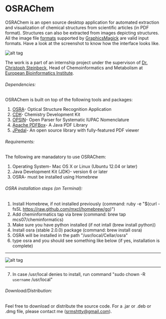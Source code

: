 OSRAChem
========

OSRAChem is an open source desktop application for automated extraction and visualization of chemical structures from scientific articles (in PDF format). Structures can also be extracted from images depicting structures. All the image file [formats](http://www.graphicsmagick.org/formats.html) supported by [GraphicsMagick](http://www.graphicsmagick.org/) are valid input formats. Have a look at the screenshot to know how the interface looks like.

![alt tag](http://oi57.tinypic.com/308fsjo.jpg)

The work is a part of an internship project under the supervison of [Dr. Christoph Steinbeck](http://www.ebi.ac.uk/about/people/christoph-steinbeck), Head of Chemoinformatics and Metabolism at [European Bioinformatics Institute](http://www.ebi.ac.uk).

###### Dependencies:
OSRAChem is built on top of the following tools and packages:

1. [OSRA](cactus.nci.nih.gov/osra/)- Optical Structure Recognition Application
2. [CDK](http://sourceforge.net/projects/cdk/)- Chemistry Development Kit
3. [OPSIN](opsin.ch.cam.ac.uk)- Open Parser for Systematic IUPAC Nomenclature
4. [Apache PDFBox](http://pdfbox.apache.org/)- A Java PDF Library
5. [JPedal](http://sourceforge.net/projects/jpedal/)- An open source library with fully-featured PDF viewer

###### Requirements:
The following are manadatory to use OSRAChem:

1. Operating System- Mac OS X or Linux (Ubuntu 12.04 or later)
2. Java Development Kit (JDK)- version 6 or later
3. OSRA- must be installed using Homebrew

###### OSRA installation steps (on Terminal):

1. Install Homebrew, if not installed previously (command: ruby -e "$(curl -fsSL https://raw.github.com/mxcl/homebrew/go)")
2. Add cheminformatics tap via brew (command: brew tap mcs07/cheminformatics)
3. Make sure you have python installed (if not intall (brew install python))
4. Install osra (stable 2.0.0) package (command: brew install osra)
5. OSRA will be installed in the path "/usr/local/Cellar/osra"
6. type osra and you should see something like below (if yes, installation is complete)
******************************************************************************************************
![alt tag](http://i41.tinypic.com/121v582.png)
******************************************************************************************************
7. In case /usr/local denies to install, run command "sudo chown -R `username` /usr/local"

###### Download/Distribution:
Feel free to download or distribute the source code. For a .jar or .deb or .dmg file, please contact me (srmshtty@gmail.com).
